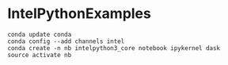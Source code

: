 # IntelPythonExamples

    conda update conda
    conda config --add channels intel
    conda create -n nb intelpython3_core notebook ipykernel dask
    source activate nb
